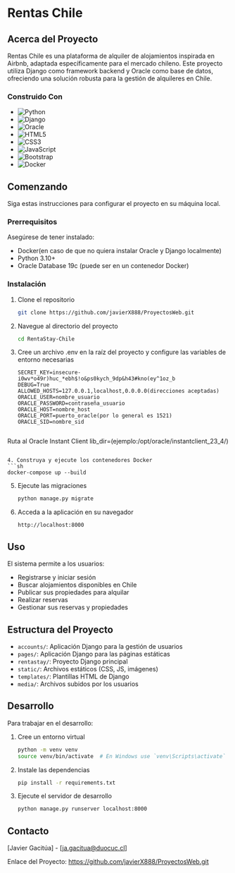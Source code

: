 # Rentas Chile

## Acerca del Proyecto

Rentas Chile es una plataforma de alquiler de alojamientos inspirada en Airbnb, adaptada específicamente para el mercado chileno. Este proyecto utiliza Django como framework backend y Oracle como base de datos, ofreciendo una solución robusta para la gestión de alquileres en Chile.

### Construido Con

- ![Python](https://img.shields.io/badge/python-3670A0?style=for-the-badge&logo=python&logoColor=ffdd54)
- ![Django](https://img.shields.io/badge/django-%23092E20.svg?style=for-the-badge&logo=django&logoColor=white)
- ![Oracle](https://img.shields.io/badge/Oracle-F80000?style=for-the-badge&logo=oracle&logoColor=white)
- ![HTML5](https://img.shields.io/badge/html5-%23E34F26.svg?style=for-the-badge&logo=html5&logoColor=white)
- ![CSS3](https://img.shields.io/badge/css3-%231572B6.svg?style=for-the-badge&logo=css3&logoColor=white)
- ![JavaScript](https://img.shields.io/badge/javascript-%23323330.svg?style=for-the-badge&logo=javascript&logoColor=%23F7DF1E)
- ![Bootstrap](https://img.shields.io/badge/bootstrap-%23563D7C.svg?style=for-the-badge&logo=bootstrap&logoColor=white)
- ![Docker](https://img.shields.io/badge/docker-%230db7ed.svg?style=for-the-badge&logo=docker&logoColor=white)

## Comenzando

Siga estas instrucciones para configurar el proyecto en su máquina local.

### Prerrequisitos

Asegúrese de tener instalado:
- Docker(en caso de que no quiera instalar Oracle y Django localmente)
- Python 3.10+
- Oracle Database 19c (puede ser en un contenedor Docker)

### Instalación

1. Clone el repositorio
   ```sh
   git clone https://github.com/javierX888/ProyectosWeb.git
   ```

2. Navegue al directorio del proyecto
   ```sh
   cd RentaStay-Chile
   ```

3. Cree un archivo .env en la raíz del proyecto y configure las variables de entorno necesarias
   ```
   SECRET_KEY=insecure-i0wv*o49r)huc_*ebh$!o&ps0kych_9dp&h43#kno(ey^1oz_b
   DEBUG=True
   ALLOWED_HOSTS=127.0.0.1,localhost,0.0.0.0(direcciones aceptadas)
   ORACLE_USER=nombre_usuario
   ORACLE_PASSWORD=contraseña_usuario
   ORACLE_HOST=nombre_host
   ORACLE_PORT=puerto_oracle(por lo general es 1521)
   ORACLE_SID=nombre_sid
  
  Ruta al Oracle Instant Client
  lib_dir=(ejemplo:/opt/oracle/instantclient_23_4/)
   ```
   
4. Construya y ejecute los contenedores Docker
   ```sh
   docker-compose up --build
   ```

5. Ejecute las migraciones
   ```sh
   python manage.py migrate
   ```

6. Acceda a la aplicación en su navegador
   ```
   http://localhost:8000
   ```

## Uso

El sistema permite a los usuarios:
- Registrarse y iniciar sesión
- Buscar alojamientos disponibles en Chile
- Publicar sus propiedades para alquilar
- Realizar reservas
- Gestionar sus reservas y propiedades

## Estructura del Proyecto

- `accounts/`: Aplicación Django para la gestión de usuarios
- `pages/`: Aplicación Django para las páginas estáticas
- `rentastay/`: Proyecto Django principal
- `static/`: Archivos estáticos (CSS, JS, imágenes)
- `templates/`: Plantillas HTML de Django
- `media/`: Archivos subidos por los usuarios

## Desarrollo

Para trabajar en el desarrollo:

1. Cree un entorno virtual
   ```sh
   python -m venv venv
   source venv/bin/activate  # En Windows use `venv\Scripts\activate`
   ```

2. Instale las dependencias
   ```sh
   pip install -r requirements.txt
   ```

3. Ejecute el servidor de desarrollo
   ```sh
   python manage.py runserver localhost:8000
   ```

## Contacto

[Javier Gacitúa] - [ja.gacitua@duocuc.cl]

Enlace del Proyecto: https://github.com/javierX888/ProyectosWeb.git